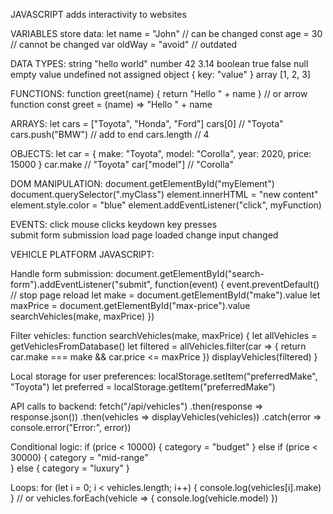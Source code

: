 JAVASCRIPT adds interactivity to websites

VARIABLES store data:
let name = "John" // can be changed
const age = 30 // cannot be changed
var oldWay = "avoid" // outdated

DATA TYPES:
string "hello world"
number 42 3.14
boolean true false
null empty value
undefined not assigned
object { key: "value" }
array [1, 2, 3]

FUNCTIONS:
function greet(name) {
return "Hello " + name
}
// or arrow function
const greet = (name) => "Hello " + name

ARRAYS:
let cars = ["Toyota", "Honda", "Ford"]
cars[0] // "Toyota"
cars.push("BMW") // add to end
cars.length // 4

OBJECTS:
let car = {
make: "Toyota",
model: "Corolla", 
year: 2020,
price: 15000
}
car.make // "Toyota"
car["model"] // "Corolla"

DOM MANIPULATION:
document.getElementById("myElement")
document.querySelector(".myClass")
element.innerHTML = "new content"
element.style.color = "blue"
element.addEventListener("click", myFunction)

EVENTS:
click mouse clicks
keydown key presses  
submit form submission
load page loaded
change input changed

VEHICLE PLATFORM JAVASCRIPT:

Handle form submission:
document.getElementById("search-form").addEventListener("submit", function(event) {
event.preventDefault() // stop page reload
let make = document.getElementById("make").value
let maxPrice = document.getElementById("max-price").value
searchVehicles(make, maxPrice)
})

Filter vehicles:
function searchVehicles(make, maxPrice) {
let allVehicles = getVehiclesFromDatabase()
let filtered = allVehicles.filter(car => {
return car.make === make && car.price <= maxPrice
})
displayVehicles(filtered)
}

Local storage for user preferences:
localStorage.setItem("preferredMake", "Toyota")
let preferred = localStorage.getItem("preferredMake")

API calls to backend:
fetch("/api/vehicles")
.then(response => response.json())
.then(vehicles => displayVehicles(vehicles))
.catch(error => console.error("Error:", error))

Conditional logic:
if (price < 10000) {
category = "budget"
} else if (price < 30000) {
category = "mid-range"  
} else {
category = "luxury"
}

Loops:
for (let i = 0; i < vehicles.length; i++) {
console.log(vehicles[i].make)
}
// or
vehicles.forEach(vehicle => {
console.log(vehicle.model)
})